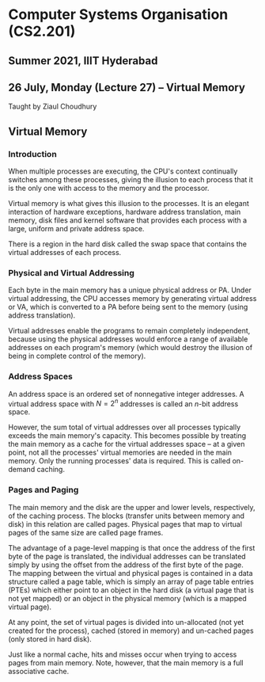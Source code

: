# Computer Systems Organisation (CS2.201)
## Summer 2021, IIIT Hyderabad
## 26 July, Monday (Lecture 27) – Virtual Memory

Taught by Ziaul Choudhury

## Virtual Memory
### Introduction
When multiple processes are executing, the CPU's context continually switches among these processes, giving the illusion to each process that it is the only one with access to the memory and the processor.  

Virtual memory is what gives this illusion to the processes. It is an elegant interaction of hardware exceptions, hardware address translation, main memory, disk files and kernel software that provides each process with a large, uniform and private address space.  

There is a region in the hard disk called the swap space that contains the virtual addresses of each process.

### Physical and Virtual Addressing
Each byte in the main memory has a unique physical address or PA. Under virtual addressing, the CPU accesses memory by generating virtual address or VA, which is converted to a PA before being sent to the memory (using address translation).  

Virtual addresses enable the programs to remain completely independent, because using the physical addresses would enforce a range of available addresses on each program's memory (which would destroy the illusion of being in complete control of the memory).

### Address Spaces
An address space is an ordered set of nonnegative integer addresses. A virtual address space with $N = 2^n$ addresses is called an $n$-bit address space.  

However, the sum total of virtual addresses over all processes typically exceeds the main memory's capacity. This becomes possible by treating the main memory as a cache for the virtual addresses space – at a given point, not all the processes' virtual memories are needed in the main memory. Only the running processes' data is required. This is called on-demand caching.  

### Pages and Paging
The main memory and the disk are the upper and lower levels, respectively, of the caching process. The blocks (transfer units between memory and disk) in this relation are called pages. Physical pages that map to virtual pages of the same size are called page frames.  

The advantage of a page-level mapping is that once the address of the first byte of the page is translated, the individual addresses can be translated simply by using the offset from the address of the first byte of the page. The mapping between the virtual and physical pages is contained in a data structure called a page table, which is simply an array of page table entries (PTEs) which either point to an object in the hard disk (a virtual page that is not yet mapped) or an object in the physical memory (which is a mapped virtual page).  

At any point, the set of virtual pages is divided into un-allocated (not yet created for the process), cached (stored in memory) and un-cached pages (only stored in hard disk).  

Just like a normal cache, hits and misses occur when trying to access pages from main memory. Note, however, that the main memory is a full associative cache.
